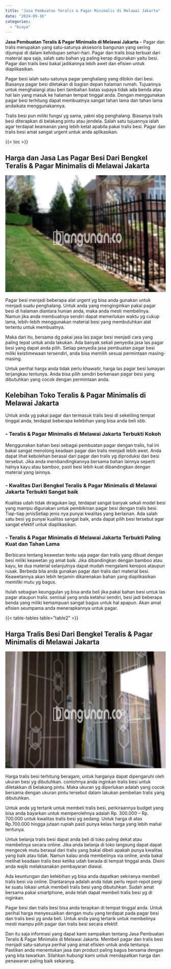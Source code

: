 ```yaml
---
title: "Jasa Pembuatan Teralis & Pagar Minimalis di Melawai Jakarta"
date: "2024-09-16"
categories: 
  - "biaya"
---
```


**Jasa Pembuatan Teralis & Pagar Minimalis di Melawai Jakarta** – Pagar dan tralis merupakan yang satu-satunya aksesoris bangunan yang sering dijumpai di dalam kehidupan sehari-hari. Pagar dan trails bisa terbuat dari material apa saja, salah satu bahan yg paling kerap digunakan yaitu besi. Pagar dan trails besi bakal jadikannya lebih awet dan efisien untuk diaplikasikan.

Pagar besi ialah satu-satunya pagar penghalang yang dibikin dari besi. Biasanya pagar besi diletakan di bagian depan halaman rumah. Tujuannya untuk menghalangi atau beri tambahan batas supaya tidak ada benda atau hal lain yang masuk ke halaman tempat tinggal anda. Dengan menggunakan pagar besi terhitung dapat membuatnya sangat tahan lama dan tahan lama andaikata menggunakannya.

Tralis besi pun miliki fungsi yg sama, yakni sbg penghalang. Biasanya trails besi diterapkan di belakang pintu atau jendela. Salah satu tujuannya ialah agar terdapat keamanan yang lebih ketat apabila pakai tralis besi. Pagar dan tralis besi amat sangat urgent untuk anda aplikasikan.

{{< toc >}}

## Harga dan Jasa Las Pagar Besi Dari Bengkel Teralis & Pagar Minimalis di Melawai Jakarta

![Jasa Pembuatan Teralis & Pagar Minimalis di Melawai Jakarta](/images/pagar-minimalis-murah-14.png)

Pagar besi menjadi beberapa alat urgent yg bisa anda gunakan untuk menjadi suatu penghalang. Untuk anda yang menginginkan pakai pagar besi di halaman diantara hunian anda, maka anda mesti membelinya. Namun jika anda membuatnya sendiri dapat memerlukan waktu yg cukup lama, lebih-lebih menggunakan material besi yang membutuhkan alat tertentu untuk membuatnya.

Maka dari itu, bersama dg pakai jasa las pagar besi menjadi cara yang paling tepat untuk anda lakukan. Ada banyak sekali penyedia jasa las pagar besi yang dapat anda pilih. Setiap penyedia jasa pembuatan pagar besi miliki keistimewaan tersendiri, anda bisa memilih sesuai permintaan masing-masing.

Untuk perihal harga anda tidak perlu khawatir, harga las pagar besi lumayan terjangkau tentunya. Anda bisa pilih sendiri berkenaan pagar besi yang dibutuhkan yang cocok dengan permintaan anda.

## Kelebihan Toko Teralis & Pagar Minimalis di Melawai Jakarta

Untuk anda yg pakai pagar dan termasuk tralis besi di sekeliling tempat tinggal anda, terdapat beberapa kelebihan yang bisa anda beli sbb.

### \- Teralis & Pagar Minimalis di Melawai Jakarta Terbukti Kokoh

Menggunakan bahan besi sebagai pembuatan pagar dengan tralis, hal ini bakal sangat menolong keadaan pagar dan tralis menjadi lebih awet. Anda dapat lihat kebolehan berasal dari pagar dan tralis yg diproduksi dari besi tersebut. Jika anda membandingkannya bersama bahan lainnya seperti halnya kayu atau bamboo, pasti besi lebih kuat dibandingkan dengan material yang lainnya.

### \- Kwalitas Dari Bengkel Teralis & Pagar Minimalis di Melawai Jakarta Terbukti Sangat baik

Kualitas udah tidak diragukan lagi, terdapat sangat banyak sekali model besi yang mampu digunakan untuk pembikinan pagar besi dengan tralis besi. Tiap-tiap jenisSetiap jenis nya punyai kwalitas yang berlainan. Ada salah satu besi yg punyai kualitas sangat baik, anda dapat pilih besi tersebut agar sangat efektif untuk diaplikasikan.

### \- Teralis & Pagar Minimalis di Melawai Jakarta Terbukti Paling Kuat dan Tahan Lama

Berbicara tentang keawetan tentu saja pagar dan tralis yang dibuat dengan besi miliki keawetan yg amat baik. Jika dibandingkan dengan bamboo atau kayu, ke dua material selanjutnya dapat mudah mengalami keropos ataupun rusak. Berbeda bila anda gunakan pagar dan tralis dari material besi. Keawetannya akan lebih terjamin dikarenakan bahan yang diaplikasikan memiliki mutu yg bagus.

Itulah sebagian keunggulan yg bisa anda beli jika pakai bahan besi untuk las pagar ataupun tralis. semisal yang anda ketahui sendiri, besi jadi beberapa benda yang miliki kemampuan sangat bagus untuk hal apapun. Akan amat efisien seumpama anda menerapkannya untuk pagar.

{{< table-tables table="table2" >}}

## Harga Tralis Besi Dari Bengkel Teralis & Pagar Minimalis di Melawai Jakarta

![Jasa Pembuatan Teralis & Pagar Minimalis di Melawai Jakarta](/images/teralis-minimalis-murah-25.png)

Harga tralis besi terhitung beragam, untuk harganya dapat dipengaruhi oleh ukuran besi yg dibutuhkan. contohnya anda inginkan tralis besi untuk diletakkan di belakang pintu. Maka ukuran yg diperlukan adalah yang cocok bersama dengan ukuran pintu tersebut dalam lakukan pembelian tralis yang dibutuhkan.

Untuk anda yg tertarik untuk membeli tralis besi, perkiraannya budget yang bisa anda bayarkan untuk memperolehnya adalah Rp. 300.000 – Rp. 700.000 untuk kwalitas tralis besi yg sedang. Untuk harga di atas Rp.700.000 hingga jutaan rupiah pasti punya kelas harga yang lebih mahal tentunya.

Untuk belanja tralis besi dapat anda beli di toko paling dekat atau membelinya secara online. Jika anda belanja di toko langsung dapat dapat mengecek mutu berasal dari tralis yang bakal dibeli apakah punya kwalitas yang baik atau tidak. Namun kalau anda membelinya via online, anda bakal melihat keadaan tralis besi ketika udah berada di tempat tinggal anda. Disini anda wajib melaksanakan pembayaran diawal.

Ada keuntungan dan kelebihan yg bisa anda dapatkan sekiranya membeli tralis besi via online. Diantaranya adalah anda tidak perlu repot-repot pergi ke suatu lokasi untuk membeli tralis besi yang dibutuhkan. Sudah amat bersama pakai smartphone, anda telah dapat membeli tralis besi yg di inginkan.

Pagar besi dan tralis besi bisa anda terapkan di tempat tinggal anda. Untuk perihal harga menyesuaikan dengan mutu yang terdapat pada pagar besi dan tralis besi yg anda beli. Untuk anda yang tertarik untuk membelinya mesti mampu pilih pagar dan tralis besi secara efektif.

Dan itu saja informasi yang dapat kami sampaikan tentang Jasa Pembuatan Teralis & Pagar Minimalis di Melawai Jakarta. Membeli pagar dan tralis besi menjadi satu-satunya perihal yang amat efisien untuk anda tentunya. Pastikan anda menentukan jasa dan product paling bagus bersama dengan yang kita tawarkan. Silahkan hubungi kami untuk mendapatkan harga dan penawaran paling baik sekarang.
